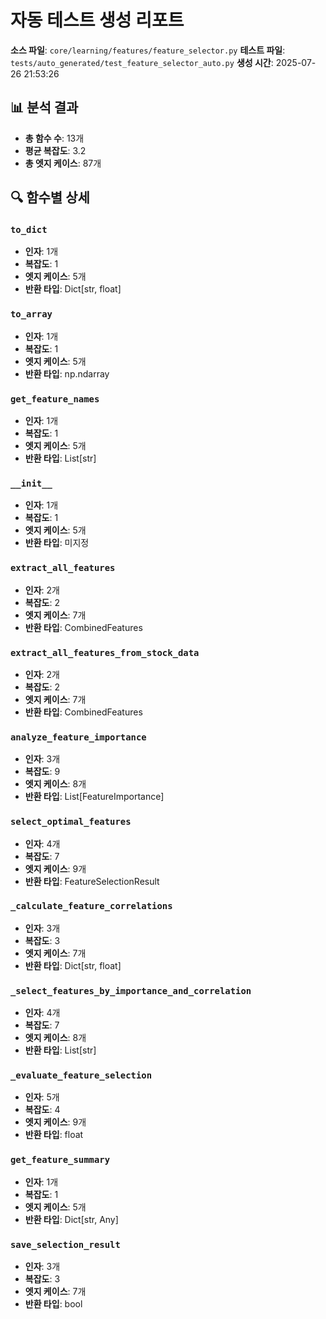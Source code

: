 # 자동 테스트 생성 리포트

**소스 파일**: `core/learning/features/feature_selector.py`
**테스트 파일**: `tests/auto_generated/test_feature_selector_auto.py`
**생성 시간**: 2025-07-26 21:53:26

## 📊 분석 결과
- **총 함수 수**: 13개
- **평균 복잡도**: 3.2
- **총 엣지 케이스**: 87개

## 🔍 함수별 상세
### `to_dict`
- **인자**: 1개
- **복잡도**: 1
- **엣지 케이스**: 5개
- **반환 타입**: Dict[str, float]

### `to_array`
- **인자**: 1개
- **복잡도**: 1
- **엣지 케이스**: 5개
- **반환 타입**: np.ndarray

### `get_feature_names`
- **인자**: 1개
- **복잡도**: 1
- **엣지 케이스**: 5개
- **반환 타입**: List[str]

### `__init__`
- **인자**: 1개
- **복잡도**: 1
- **엣지 케이스**: 5개
- **반환 타입**: 미지정

### `extract_all_features`
- **인자**: 2개
- **복잡도**: 2
- **엣지 케이스**: 7개
- **반환 타입**: CombinedFeatures

### `extract_all_features_from_stock_data`
- **인자**: 2개
- **복잡도**: 2
- **엣지 케이스**: 7개
- **반환 타입**: CombinedFeatures

### `analyze_feature_importance`
- **인자**: 3개
- **복잡도**: 9
- **엣지 케이스**: 8개
- **반환 타입**: List[FeatureImportance]

### `select_optimal_features`
- **인자**: 4개
- **복잡도**: 7
- **엣지 케이스**: 9개
- **반환 타입**: FeatureSelectionResult

### `_calculate_feature_correlations`
- **인자**: 3개
- **복잡도**: 3
- **엣지 케이스**: 7개
- **반환 타입**: Dict[str, float]

### `_select_features_by_importance_and_correlation`
- **인자**: 4개
- **복잡도**: 7
- **엣지 케이스**: 8개
- **반환 타입**: List[str]

### `_evaluate_feature_selection`
- **인자**: 5개
- **복잡도**: 4
- **엣지 케이스**: 9개
- **반환 타입**: float

### `get_feature_summary`
- **인자**: 1개
- **복잡도**: 1
- **엣지 케이스**: 5개
- **반환 타입**: Dict[str, Any]

### `save_selection_result`
- **인자**: 3개
- **복잡도**: 3
- **엣지 케이스**: 7개
- **반환 타입**: bool

